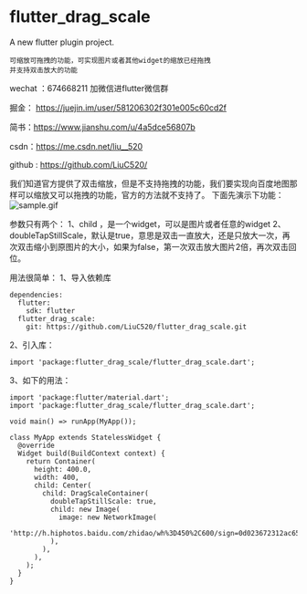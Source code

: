 # flutter_drag_scale

A new flutter plugin project.


```
可缩放可拖拽的功能，可实现图片或者其他widget的缩放已经拖拽
并支持双击放大的功能
```
wechat ：674668211 加微信进flutter微信群

掘金： https://juejin.im/user/581206302f301e005c60cd2f

简书：https://www.jianshu.com/u/4a5dce56807b

csdn：https://me.csdn.net/liu__520

github : https://github.com/LiuC520/


我们知道官方提供了双击缩放，但是不支持拖拽的功能，我们要实现向百度地图那样可以缩放又可以拖拽的功能，官方的方法就不支持了。
下面先演示下功能：
![sample.gif](https://upload-images.jianshu.io/upload_images/3463020-7823ae1e8d9bf0f9.gif?imageMogr2/auto-orient/strip)

参数只有两个：
1、child ，是一个widget，可以是图片或者任意的widget
2、doubleTapStillScale，默认是true，意思是双击一直放大，还是只放大一次，再次双击缩小到原图片的大小，如果为false，第一次双击放大图片2倍，再次双击回位。

用法很简单：
1、导入依赖库
```
dependencies:
  flutter:
    sdk: flutter
  flutter_drag_scale:
    git: https://github.com/LiuC520/flutter_drag_scale.git
```
2、引入库：
```
import 'package:flutter_drag_scale/flutter_drag_scale.dart';
```
3、如下的用法：
```
import 'package:flutter/material.dart';
import 'package:flutter_drag_scale/flutter_drag_scale.dart';

void main() => runApp(MyApp());

class MyApp extends StatelessWidget {
  @override
  Widget build(BuildContext context) {
    return Container(
      height: 400.0,
      width: 400,
      child: Center(
        child: DragScaleContainer(
          doubleTapStillScale: true,
          child: new Image(
            image: new NetworkImage(
                'http://h.hiphotos.baidu.com/zhidao/wh%3D450%2C600/sign=0d023672312ac65c67506e77cec29e27/9f2f070828381f30dea167bbad014c086e06f06c.jpg'),
          ),
        ),
      ),
    );
  }
}

```